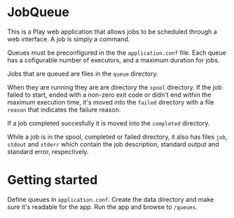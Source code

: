 JobQueue
========

This is a Play web application that allows jobs to be scheduled through a web interface. A job is simply a command.

Queues must be preconfigured in the the `application.conf` file. Each queue has a cofigurable number of executors, and a maximum duration for jobs.

Jobs that are queued are files in the `queue` directory. 

When they are running they are are directory the `spool` directory. If the job failed to start, ended with a non-zero exit code or didn't end within the maximum execution time, it's moved into the `failed` directory with a file `reason` that indicates the failure reason.

If a job completed succesfully it is moved into the `completed` directory.

While a job is in the spool, completed or failed directory, it also has files `job`, `stdout` and `stderr` which contain the job description, standard output and standard error, respectively.

Getting started
===============

Define queues in `application.conf`. Create the data directory and make sure it's readable for the app. Run the app and browse to `/queues`.